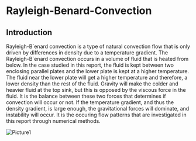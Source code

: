 # Rayleigh-Benard-Convection
## Introduction
Rayleigh-B´enard convection is a type of natural convection flow that is only driven by differences in
density due to a temperature gradient. The Rayleigh-B´enard convection occurs in a volume of fluid
that is heated from below. In the case studied in this report, the fluid is kept between two enclosing
parallel plates and the lower plate is kept at a higher temperature.
The fluid near the lower plate will get a higher temperature and therefore, a lower density than the rest
of the fluid. Gravity will make the colder and heavier fluid at the top sink, but this is opposed by the
viscous force in the fluid. It is the balance between these two forces that determines if convection will
occur or not. If the temperature gradient, and thus the density gradient, is large enough, the gravitational
forces will dominate, and instability will occur. It is the occuring flow patterns that are investigated in
this report through numerical methods.

![Picture1](https://github.com/bvrsr3/Computational-Fluid-Dynamics/assets/137035712/219d1c4f-ae93-46ce-b6b3-6d0db80b07d9)
